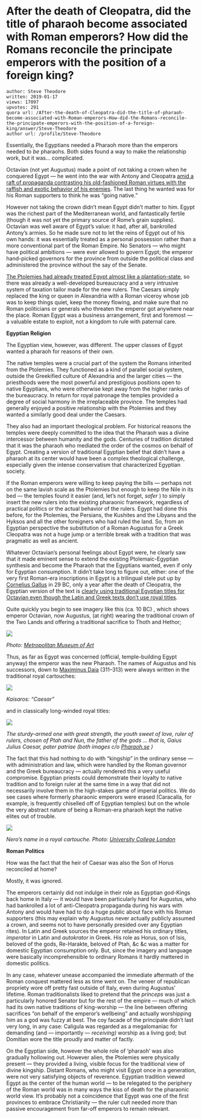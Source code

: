 # After the death of Cleopatra, did the title of pharaoh become associated with Roman emperors? How did the Romans reconcile the principate emperors with the position of a foreign king?

	author: Steve Theodore
	written: 2019-01-17
	views: 17097
	upvotes: 291
	quora url: /After-the-death-of-Cleopatra-did-the-title-of-pharaoh-become-associated-with-Roman-emperors-How-did-the-Romans-reconcile-the-principate-emperors-with-the-position-of-a-foreign-king/answer/Steve-Theodore
	author url: /profile/Steve-Theodore


Essentially, the Egyptians needed a Pharaoh more than the emperors needed to _be_  pharaohs. Both sides found a way to make the relationship work, but it was… complicated.

Octavian (not yet Augustus) made a point of not taking a crown when he conquered Egypt — he went into the war with Antony and Cleopatra [amid a raft of propaganda contrasting his old-fashioned Roman virtues with the raffish and exotic behavior of his enemies](https://brewminate.com/augustus-the-use-of-propaganda-to-establish-and-maintain-legitimacy-and-power/). The last thing he wanted was for his Roman supporters to think he was “going native.”

However not taking the crown didn’t mean Egypt didn’t matter to him. Egypt was the richest part of the Mediterranean world, and fantastically fertile (though it was not yet the primary source of Rome’s grain supplies). Octavian was well aware of Egypt’s value: it had, after all, bankrolled Antony’s armies. So he made sure not to let the reins of Egypt out of his own hands: it was essentially treated as a personal possession rather than a more conventional part of the Roman Empire. No Senators — who might have political ambitions — were ever allowed to govern Egypt; the emperor hand-picked governors for the province from outside the political class and administered the province without the say of the Senate.

[The Ptolemies had already treated Egypt almost like a plantation-state](http://penelope.uchicago.edu/Thayer/E/Gazetteer/Places/Africa/Egypt/_Texts/BEVHOP/5C*.html), so there was already a well-developed bureaucracy and a very intrusive system of taxation tailor made for the new rulers. The Caesars simply replaced the king or queen in Alexandria with a Roman viceroy whose job was to keep things quiet, keep the money flowing, and make sure that no Roman politicians or generals who threaten the emperor got anywhere near the place. Roman Egypt was a business arrangement, first and foremost — a valuable estate to exploit, not a kingdom to rule with paternal care.

__Egyptian Religion__ 

The Egyptian view, however, was different. The upper classes of Egypt wanted a pharaoh for reasons of their own.

The native temples were a crucial part of the system the Romans inherited from the Ptolemies. They functioned as a kind of parallel social system, outside the Greekified culture of Alexandria and the larger cities — the priesthoods were the most powerful and prestigious positions open to native Egyptians, who were otherwise kept away from the higher ranks of the bureaucracy. In return for royal patronage the temples provided a degree of social harmony in the irreplaceable province. The temples had generally enjoyed a positive relationship with the Ptolemies and they wanted a similarly good deal under the Caesars.

They also had an important theological problem. For historical reasons the temples were deeply committed to the idea that the Pharaoh was a divine intercessor between humanity and the gods. Centuries of tradition dictated that it was the pharaoh who mediated the order of the cosmos on behalf of Egypt. Creating a version of traditional Egyptian belief that didn’t have a pharaoh at its center would have been a complex theological challenge, especially given the intense conservatism that characterized Egyptian society.

If the Roman emperors were willing to keep paying the bills — perhaps not on the same lavish scale as the Ptolemies but enough to keep the Nile in its bed — the temples found it easier (and, let’s not forget, _safer_ ) to simply insert the new rulers into the existing pharaonic framework, regardless of practical politics or the actual behavior of the rulers. Egypt had done this before, for the Ptolemies, the Persians, the Kushites and the Libyans and the Hyksos and all the other foreigners who had ruled the land. So, from an Egyptian perspective the substitution of a Roman Augustus for a Greek Cleopatra was not a huge jump or a terrible break with a tradition that was pragmatic as well as ancient.

Whatever Octavian’s personal feelings about Egypt were, he clearly saw that it made eminent sense to extend the existing Ptolemaic-Egyptian synthesis and become the Pharaoh that the Egyptians wanted, even if only for Egyptian consumption. It didn’t take long to figure out, either: one of the very first Roman-era inscriptions in Egypt is a trilingual stele put up by [Cornelius Gallus](https://en.wikipedia.org/wiki/Cornelius_Gallus) in 29 BC, only a year after the death of Cleopatra, the Egyptian version of the text is [clearly using traditional Egyptian titles for Octavian even though the Latin and Greek texts don’t use royal titles](https://rogueclassicism.com/2010/04/10/stele-names-roman-emperor-octavian-augustus-as-egyptian-pharaoh-news-archaeology-the-independent/).

Quite quickly you begin to see imagery like this (ca. 10 BC) , which shows emperor Octavian, now Augustus, (at right) wearing the traditional crown of the Two Lands and offering a traditional sacrifice to Thoth and Hethor;

![](https://qph.fs.quoracdn.net/main-qimg-548103b71af2ad330412cbcc42ac4c2f)

_Photo:_ _[Metropolitan Museum of Art](https://www.metmuseum.org/blogs/metkids/2017/temple-of-dendur)_ 

Thus, as far as Egypt was concerned (official, temple-building Egypt anyway) the emperor was the new Pharaoh. The names of Augustus and his successors, down to [Maximinus Daia](https://www.quora.com/Why-were-there-no-more-pharaohs-after-Cleopatra) (311–313) were always written in the traditional royal cartouches:

![](https://qph.fs.quoracdn.net/main-qimg-d9410cebbf40d008f573627562b5a0f1)

_Kaisaros: “Caesar”_ 

and in classically long-winded royal titles:

![](https://qph.fs.quoracdn.net/main-qimg-91418c7065072f9072dca69135ffdfb2)

_The sturdy-armed one with great strength, the youth sweet of love, ruler of rulers, chosen of Ptah and Nun, the father of the gods … that is, Gaius Julius Caesar, pater patriae (both images c/o_ _[Pharaoh.se](https://pharaoh.se/roman-emperor/Augustus)_ _)_ 

The fact that this had nothing to do with “kingship” in the ordinary sense — with administration and law, which were handled by the Roman governor and the Greek bureaucracy — actually rendered this a very useful compromise. Egyptian priests could demonstrate their loyalty to native tradition and to foreign ruler at the same time in a way that did not necessarily involve them in the high-stakes game of imperial politics. We do see cases where formerly pharaonic emperors were erased (Caracalla, for example, is frequently chiselled off of Egyptian temples) but on the whole the very abstract nature of being a Roman-era pharaoh kept the native elites out of trouble.

![](https://qph.fs.quoracdn.net/main-qimg-93053472bf8bfe72e4491bff0da15835)

_Nero’s name in a royal cartouche. Photo:_ _[University College London](https://www.ucl.ac.uk/museums-static/digitalegypt/chronology/roman2.html)_ 

__Roman Politics__ 

How was the fact that the heir of Caesar was also the Son of Horus reconciled at home?

Mostly, it was ignored.

The emperors certainly did not indulge in their role as Egyptian god-Kings back home in Italy — it would have been particularly hard for Augustus, who had bankrolled a lot of anti-Cleopatra propaganda during his wars with Antony and would have had to do a huge public about face with his Roman supporters (this may explain why Augustus never actually publicly assumed a crown, and seems not to have personally presided over any Egyptian rites). In Latin and Greek sources the emperor retained his ordinary titles, _imperator_  in Latin and _autokrator_  in Greek. His role as Horus, son of Isis, beloved of the gods, Re-Harakte, beloved of Ptah, &c &c was a matter for domestic Egyptian consumption only. But, since the imagery and language were basically incomprehensible to ordinary Romans it hardly mattered in domestic politics.

In any case, whatever unease accompanied the immediate aftermath of the Roman conquest mattered less as time went on. The veneer of republican propriety wore off pretty fast outside of Italy, even during Augustus’ lifetime. Roman traditionalists liked to pretend that the _princeps_  was just a particularly honored Senator but for the rest of the empire — much of which had its own native traditions of king-worship — the line between offering sacrifices “on behalf of the emperor’s wellbeing” and actually worshipping him as a god was fuzzy at best. The coy facade of the principate didn’t last very long, in any case: Caligula was regarded as a megalomaniac for demanding (and — importantly — _receiving)_ worship as a living god; but Domitian wore the title proudly and matter of factly.

On the Egyptian side, however the whole role of ‘pharaoh’ was also gradually hollowing out. However alien, the Ptolemies were physically present — they provided a living, visible focus for the traditional view of divine kingship. Distant Romans, who might visit Egypt once in a generation, were not very satisfying objects of reverence. Egyptian tradition viewed Egypt as the center of the human world — to be relegated to the periphery of the Roman world was in many ways the kiss of death for the pharaonic world view. It’s probably not a coincidence that Egypt was one of the first provinces to embrace Christianity — the ruler cult needed more than passive encouragement from far-off emperors to remain relevant.

